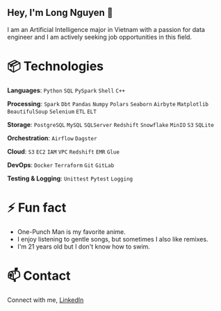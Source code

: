## Hey, I'm Long Nguyen 👋

I am an Artificial Intelligence major in Vietnam with a passion for data engineer and I am actively seeking job opportunities in this field.

# 📦 Technologies

**Languages**: `Python` `SQL` `PySpark` `Shell` `C++`

**Processing**: `Spark` `Dbt` `Pandas` `Numpy` `Polars` `Seaborn` `Airbyte` `Matplotlib` `BeautifulSoup` `Selenium` `ETL` `ELT`

**Storage**: `PostgreSQL` `MySQL` `SQLServer` `Redshift` `Snowflake` `MinIO` `S3` `SQLite`

**Orchestration**: `Airflow` `Dagster`

**Cloud**: `S3` `EC2` `IAM` `VPC` `Redshift` `EMR` `Glue`

**DevOps**: `Docker` `Terraform` `Git` `GitLab`

**Testing & Logging**: `Unittest` `Pytest` `Logging`

# ⚡ Fun fact

- One-Punch Man is my favorite anime.
- I enjoy listening to gentle songs, but sometimes I also like remixes.
- I'm 21 years old but I don't know how to swim.

# 📫 Contact

Connect with me, [LinkedIn](www.linkedin.com/in/long-nguyen-de203)


